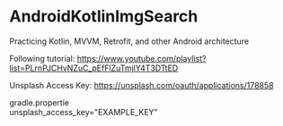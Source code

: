 # AndroidKotlinImgSearch

Practicing Kotlin, MVVM, Retrofit, and other Android architecture

Following tutorial:
https://www.youtube.com/playlist?list=PLrnPJCHvNZuC_pEfFlZuTmjlY4T3DTtED

Unsplash Access Key:
https://unsplash.com/oauth/applications/178858

gradle.propertie<br />
unsplash\_access\_key="EXAMPLE_KEY"
